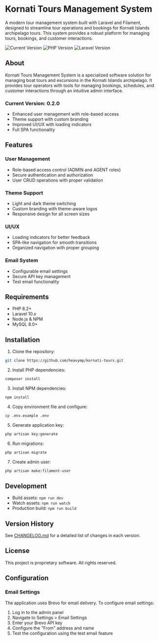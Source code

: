 # Kornati Tours Management System

A modern tour management system built with Laravel and Filament, designed to streamline tour operations and bookings for Kornati Islands archipelago tours. This system provides a robust platform for managing tours, bookings, and customer interactions.

![Current Version](https://img.shields.io/badge/version-0.2.0-blue.svg)
![PHP Version](https://img.shields.io/badge/PHP-8.2+-green.svg)
![Laravel Version](https://img.shields.io/badge/Laravel-10.x-red.svg)

## About

Kornati Tours Management System is a specialized software solution for managing boat tours and excursions in the Kornati Islands archipelago. It provides tour operators with tools for managing bookings, schedules, and customer interactions through an intuitive admin interface.

### Current Version: 0.2.0
- Enhanced user management with role-based access
- Theme support with custom branding
- Improved UI/UX with loading indicators
- Full SPA functionality

## Features

### User Management
- Role-based access control (ADMIN and AGENT roles)
- Secure authentication and authorization
- User CRUD operations with proper validation

### Theme Support
- Light and dark theme switching
- Custom branding with theme-aware logos
- Responsive design for all screen sizes

### UI/UX
- Loading indicators for better feedback
- SPA-like navigation for smooth transitions
- Organized navigation with proper grouping

### Email System
- Configurable email settings
- Secure API key management
- Test email functionality

## Requirements

- PHP 8.2+
- Laravel 10.x
- Node.js & NPM
- MySQL 8.0+

## Installation

1. Clone the repository:
```bash
git clone https://github.com/heavymp/kornati-tours.git
```

2. Install PHP dependencies:
```bash
composer install
```

3. Install NPM dependencies:
```bash
npm install
```

4. Copy environment file and configure:
```bash
cp .env.example .env
```

5. Generate application key:
```bash
php artisan key:generate
```

6. Run migrations:
```bash
php artisan migrate
```

7. Create admin user:
```bash
php artisan make:filament-user
```

## Development

- Build assets: `npm run dev`
- Watch assets: `npm run watch`
- Production build: `npm run build`

## Version History

See [CHANGELOG.md](CHANGELOG.md) for a detailed list of changes in each version.

## License

This project is proprietary software. All rights reserved.

## Configuration

### Email Settings

The application uses Brevo for email delivery. To configure email settings:

1. Log in to the admin panel
2. Navigate to Settings > Email Settings
3. Enter your Brevo API key
4. Configure the "From" address and name
5. Test the configuration using the test email feature 